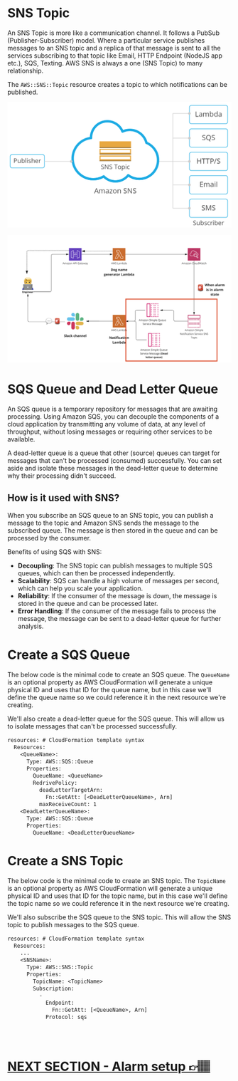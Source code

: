 # SNS Topic

An SNS Topic is more like a communication channel. It follows a PubSub (Publisher-Subscriber) model. Where a particular service publishes messages to an SNS topic and a replica of that message is sent to all the services subscribing to that topic like Email, HTTP Endpoint (NodeJS app etc.), SQS, Texting. AWS SNS is always a one (SNS Topic) to many relationship.

The `AWS::SNS::Topic` resource creates a topic to which notifications can be published.

![AWS SNS](sns-explained.png)

![image](project.png)

# SQS Queue and Dead Letter Queue

An SQS queue is a temporary repository for messages that are awaiting processing. Using Amazon SQS, you can decouple the components of a cloud application by transmitting any volume of data, at any level of throughput, without losing messages or requiring other services to be available.

A dead-letter queue is a queue that other (source) queues can target for messages that can't be processed (consumed) successfully. You can set aside and isolate these messages in the dead-letter queue to determine why their processing didn't succeed.

## How is it used with SNS?

When you subscribe an SQS queue to an SNS topic, you can publish a message to the topic and Amazon SNS sends the message to the subscribed queue. The message is then stored in the queue and can be processed by the consumer.

Benefits of using SQS with SNS:
- **Decoupling**: The SNS topic can publish messages to multiple SQS queues, which can then be processed independently.
- **Scalability**: SQS can handle a high volume of messages per second, which can help you scale your application.
- **Reliability**: If the consumer of the message is down, the message is stored in the queue and can be processed later.
- **Error Handling**: If the consumer of the message fails to process the message, the message can be sent to a dead-letter queue for further analysis.

# Create a SQS Queue
The below code is the minimal code to create an SQS queue. The `QueueName` is an optional property as AWS CloudFormation will generate a unique physical ID and uses that ID for the queue name, but in this case we'll define the queue name so we could reference it in the next resource we're creating. 

We'll also create a dead-letter queue for the SQS queue. This will allow us to isolate messages that can't be processed successfully.

```
resources: # CloudFormation template syntax
  Resources:
    <QueueName>:
      Type: AWS::SQS::Queue
      Properties: 
        QueueName: <QueueName>
        RedrivePolicy:
          deadLetterTargetArn:
            Fn::GetAtt: [<DeadLetterQueueName>, Arn]
          maxReceiveCount: 1
    <DeadLetterQueueName>: 
      Type: AWS::SQS::Queue
      Properties: 
        QueueName: <DeadLetterQueueName>
```

# Create a SNS Topic
The below code is the minimal code to create an SNS topic. The `TopicName` is an optional property as AWS CloudFormation will generate a unique physical ID and uses that ID for the topic name, but in this case we'll define the topic name so we could reference it in the next resource we're creating.

We'll also subscribe the SQS queue to the SNS topic. This will allow the SNS topic to publish messages to the SQS queue.

```
resources: # CloudFormation template syntax
  Resources:
    ...
    <SNSName>:
      Type: AWS::SNS::Topic
      Properties: 
        TopicName: <TopicName>
        Subscription:
          -
            Endpoint:
              Fn::GetAtt: [<QueueName>, Arn]
            Protocol: sqs
```
</br>
</br>

# [NEXT SECTION - Alarm setup 👉🏽](../03.5-alarm-setup/03.5-alarm-setup.md)
